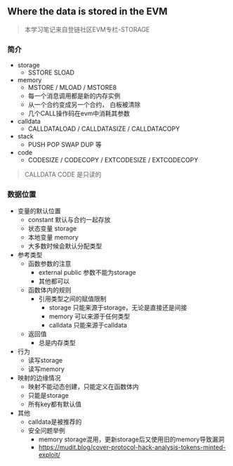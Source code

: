## Where the data is stored in the EVM

> 本学习笔记来自登链社区EVM专栏-STORAGE

### 简介
- storage
  + SSTORE  SLOAD
- memory
  + MSTORE / MLOAD / MSTORE8
  + 每一个消息调用都是新的内存实例
  + 从一个合约变成另一个合约， 白板被清除
  + 几个CALL操作码在evm中消耗其参数
- calldata
  + CALLDATALOAD / CALLDATASIZE / CALLDATACOPY
- stack
  + PUSH  POP SWAP DUP 等
- code
  + CODESIZE / CODECOPY / EXTCODESIZE / EXTCODECOPY



> CALLDATA  CODE 是只读的

### 数据位置
- 变量的默认位置
  + constant  默认与合约一起存放 
  + 状态变量  storage
  + 本地变量  memory
  + 大多数时候会默认分配类型
- 参考类型
  + 函数参数的注意
    - external  public  参数不能为storage
    - 其他都可以
  + 函数体内的规则
    - 引用类型之间的赋值限制
      + storage 只能来源于storage，无论是直接还是间接
      + memory 可以来源于任何类型
      + calldata 只能来源于calldata
  + 返回值
    - 总是内存类型
- 行为
  + 读写storage
  + 读写memory
- 映射的边缘情况
  + 映射不能动态创建，只能定义在函数体内
  + 只能是storage
  + 所有key都有默认值
- 其他
  + calldata是被推荐的
  + 安全问题举例
    - memory storage混用，更新storage后又使用旧的memory导致漏洞
    - https://mudit.blog/cover-protocol-hack-analysis-tokens-minted-exploit/
